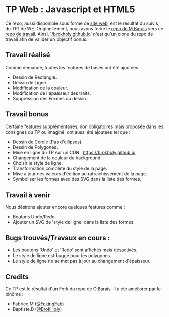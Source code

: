# TP Web : Javascript et HTML5
Ce repo, aussi disponible sous forme de [site web](https://brokholy.github.io), est le résultat du suivis du TP1 de WE.
Originellement, nous avons forké le [repo de M.Barais](https://github.com/barais/tpWeb) vers ce [repo de travail](https://github.com/BrokHoly/tpWeb).
Ainsi, '[/brokholy.github.io](https://github.com/BrokHoly/brokholy.github.io)' n'est qu'un clone du repo de travail afin de valider un objectif bonus. 

## Travail réalisé
Comme demandé, toutes les features de bases ont été ajoutées : 
- Dessin de Rectangle.
- Dessin de Ligne.
- Modification de la couleur.
- Modification de l'épaisseur des traits.
- Suppression des Formes du dessin.


## Travail bonus
Certaine features supplémentaires, non obligatoires mais proposée dans les consignes du TP ou imaginé, ont aussi été ajoutées tel que : 
- Dessin de Cercle (Pas d'ellipses).
- Dessin de Polygones.
- Mise en ligne du TP sur un CDN : https://brokholy.github.io.
- Changement de la couleur du background.
- Choisir le style de ligne.
- Transformation complète du style de la page.
- Mise à jour des valeurs d'édition au rafraichissement de la page.
- Symboliser les formes avec des SVG dans la liste des formes.


## Travail à venir
Nous désirons ajouter encore quelques features comme :
- Boutons Undo/Redo.
- Ajouter un SVG de 'style de ligne' dans la liste des formes.


## Bugs trouvés/Travaux en cours : 
- Les boutons 'Undo' et 'Redo' sont affichés mais désactivés.
- Le style de ligne est buggé pour les polygones.
- Le style de ligne ne se met pas à jour au changement d'épaisseur.

## Credits
Ce TP est le résultat d'un Fork du repo de O.Barais.
Il a été améliorer par le binôme : 
- Fabrice.M ([@FckingFab](https://github.com/FckingFab))
- Baptiste.B ([@BrokHoly](https://github.com/BrokHoly))